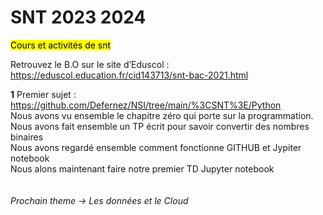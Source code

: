 # SNT 2023 2024
<mark>Cours et activités de snt</mark>

Retrouvez le B.O sur le site d’Eduscol : https://eduscol.education.fr/cid143713/snt-bac-2021.html

**1** Premier sujet : https://github.com/Defernez/NSI/tree/main/%3CSNT%3E/Python
<br>
Nous avons vu ensemble le chapitre zéro qui porte sur la programmation.<br>
Nous avons fait ensemble un TP écrit pour savoir convertir des nombres binaires <br>
Nous avons regardé ensemble comment fonctionne GITHUB et Jypiter notebook <br>
Nous alons maintenant faire notre premier TD Jupyter notebook 
<br><br><br>
<i>Prochain theme -> Les données et le Cloud</i>
